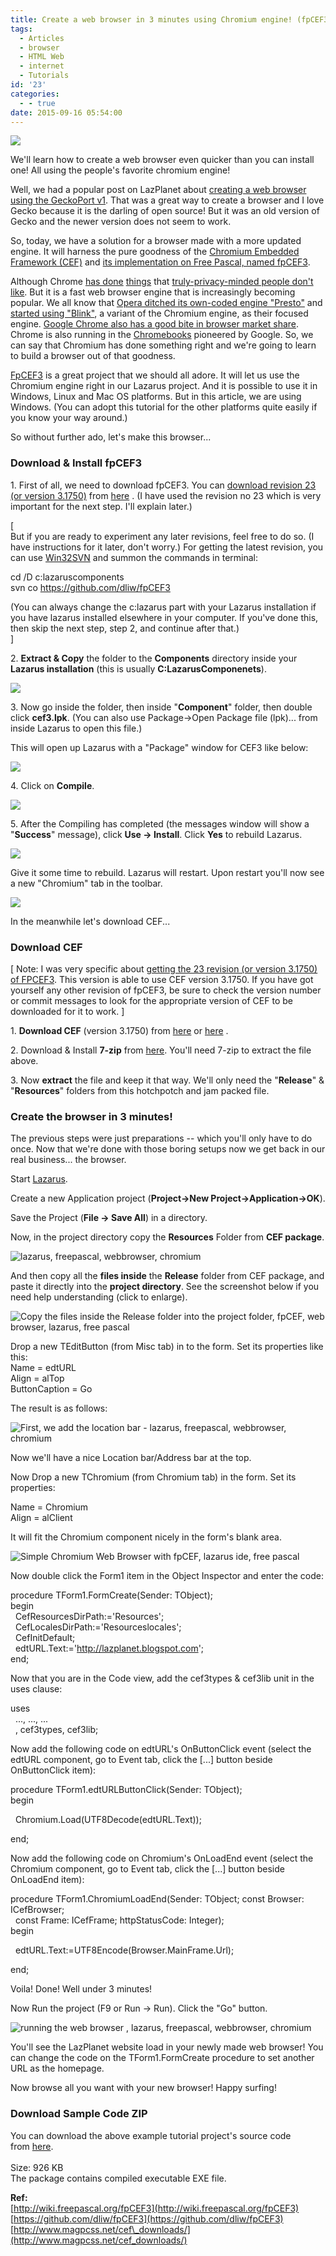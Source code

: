 ```yaml
---
title: Create a web browser in 3 minutes using Chromium engine! (fpCEF3)
tags:
  - Articles
  - browser
  - HTML Web
  - internet
  - Tutorials
id: '23'
categories:
  - - true
date: 2015-09-16 05:54:00
---
```


![](create-web-browser-in-3-minutes-using/thumb-lazarus-chrome-webbrowser-1.jpg)

We'll learn how to create a web browser even quicker than you can install one! All using the people's favorite chromium engine!
<!-- more -->
  
Well, we had a popular post on LazPlanet about [creating a web browser using the GeckoPort v1](http://localhost/wp-lazplanet/2013/10/29/create-a-web-browser-in-lazarus-with-gecko-part-1/). That was a great way to create a browser and I love Gecko because it is the darling of open source! But it was an old version of Gecko and the newer version does not seem to work.  
  
So, today, we have a solution for a browser made with a more updated engine. It will harness the pure goodness of the [Chromium Embedded Framework (CEF)](https://bitbucket.org/chromiumembedded/cef) and [its implementation on Free Pascal, named fpCEF3](http://wiki.freepascal.org/fpCEF3).  
  
Although Chrome [has done](http://www.forbes.com/sites/anthonykosner/2012/08/02/googles-new-chrome-browser-can-take-over-your-webcam-should-you-be-scared/) [things](http://www.dailymail.co.uk/sciencetech/article-2544539/Is-Chrome-spying-YOU-Cyber-criminals-use-Google-browsers-voice-recognition-software-listen-conversations.html) that [truly-privacy-minded people don't like](https://www.privateinternetaccess.com/blog/2015/06/google-chrome-listening-in-to-your-room-shows-the-importance-of-privacy-defense-in-depth/). But it is a fast web browser engine that is increasingly becoming popular. We all know that [Opera ditched its own-coded engine "Presto"](http://readwrite.com/2013/02/13/browser-maker-opera-ditches-presto-in-favor-of-webkit#!) and [started using "Blink"](http://webscripts.softpedia.com/blog/Opera-Will-Use-Google-s-Blink-Not-WebKit-Like-It-Announced-Initially-342806.shtml), a variant of the Chromium engine, as their focused engine. [Google Chrome also has a good bite in browser market share](https://en.wikipedia.org/wiki/Usage_share_of_web_browsers#Summary_tables). Chrome is also running in the [Chromebooks](https://en.wikipedia.org/wiki/ChromeBook) pioneered by Google. So, we can say that Chromium has done something right and we're going to learn to build a browser out of that goodness.  
  
[FpCEF3](https://github.com/dliw/fpCEF3) is a great project that we should all adore. It will let us use the Chromium engine right in our Lazarus project. And it is possible to use it in Windows, Linux and Mac OS platforms. But in this article, we are using Windows. (You can adopt this tutorial for the other platforms quite easily if you know your way around.)  
  
So without further ado, let's make this browser...  
  
  

### Download & Install fpCEF3

1\. First of all, we need to download fpCEF3. You can [download revision 23 (or version 3.1750)](https://github.com/dliw/fpCEF3/releases) from [here](https://github.com/dliw/fpCEF3/archive/v3.1750.zip) . (I have used the revision no 23 which is very important for the next step. I'll explain later.)  
  
\[  
But if you are ready to experiment any later revisions, feel free to do so. (I have instructions for it later, don't worry.) For getting the latest revision, you can use [Win32SVN](http://sourceforge.net/projects/win32svn/) and summon the commands in terminal:  
  

cd /D c:lazaruscomponents  
svn co https://github.com/dliw/fpCEF3

  
(You can always change the c:lazarus part with your Lazarus installation if you have lazarus installed elsewhere in your computer. If you've done this, then skip the next step, step 2, and continue after that.)  
\]  
  
2\. **Extract & Copy** the folder to the **Components** directory inside your **Lazarus installation** (this is usually **C:LazarusComponenets**).  
  

![](create-web-browser-in-3-minutes-using/CEF-browser-in-Lazarus-1.gif)

  
  
3\. Now go inside the folder, then inside "**Component**" folder, then double click **cef3.lpk**. (You can also use Package->Open Package file (lpk)... from inside Lazarus to open this file.)  
  
This will open up Lazarus with a "Package" window for CEF3 like below:  
  

![](create-web-browser-in-3-minutes-using/CEF-browser-in-Lazarus-2.gif)

  
  
4\. Click on **Compile**.  
  

![](create-web-browser-in-3-minutes-using/CEF-browser-in-Lazarus-3.gif)

  
5\. After the Compiling has completed (the messages window will show a "**Success**" message), click **Use -> Install**. Click **Yes** to rebuild Lazarus.  
  

![](create-web-browser-in-3-minutes-using/CEF-browser-in-Lazarus-4.gif)

  
Give it some time to rebuild. Lazarus will restart. Upon restart you'll now see a new "Chromium" tab in the toolbar.  
  

![](create-web-browser-in-3-minutes-using/CEF-browser-in-Lazarus-5.gif)

  
  
In the meanwhile let's download CEF...  
  

### Download CEF

\[ Note: I was very specific about [getting the 23 revision (or version 3.1750) of FPCEF3](https://github.com/dliw/fpCEF3/releases). This version is able to use CEF version 3.1750. If you have got yourself any other revision of fpCEF3, be sure to check the version number or commit messages to look for the appropriate version of CEF to be downloaded for it to work. \]  
  
1\. **Download CEF** (version 3.1750) from [here](http://www.magpcss.net/cef_downloads/index.php?file=cef_binary_3.1750.1738_windows32.7z) or [here](https://cefbuilds.com/) .  
  
2\. Download & Install **7-zip** from [here](http://www.7-zip.org/). You'll need 7-zip to extract the file above.  
  
3\. Now **extract** the file and keep it that way. We'll only need the "**Release**" & "**Resources**" folders from this hotchpotch and jam packed file.  
  

### Create the browser in 3 minutes!

The previous steps were just preparations -- which you'll only have to do once. Now that we're done with those boring setups now we get back in our real business... the browser.  
  
Start [Lazarus](http://www.lazarus-ide.org/).  
  
Create a new Application project (**Project->New Project->Application->OK**).  
  
Save the Project (**File -> Save All**) in a directory.  
  
Now, in the project directory copy the **Resources** Folder from **CEF package**.  
  

![lazarus, freepascal, webbrowser, chromium](create-web-browser-in-3-minutes-using/CEF-browser-in-Lazarus-6.gif "lazarus, freepascal, webbrowser, chromium")

  
And then copy all the **files inside** the **Release** folder from CEF package, and paste it directly into the **project directory**. See the screenshot below if you need help understanding (click to enlarge).  
  

![Copy the files inside the Release folder into the project folder, fpCEF, web browser, lazarus, free pascal](create-web-browser-in-3-minutes-using/CEF-browser-in-Lazarus-7.jpg "Copy the files inside the Release folder into the project folder, fpCEF, web browser, lazarus, free pascal")

  
Drop a new TEditButton (from Misc tab) in to the form. Set its properties like this:  
Name = edtURL  
Align = alTop  
ButtonCaption = Go  
  
The result is as follows:  
  

![First, we add the location bar - lazarus, freepascal, webbrowser, chromium](create-web-browser-in-3-minutes-using/CEF-browser-in-Lazarus-8.gif "First, we add the location bar - lazarus, freepascal, webbrowser, chromium")

  
Now we'll have a nice Location bar/Address bar at the top.  
  
Now Drop a new TChromium (from Chromium tab) in the form. Set its properties:  
  
Name = Chromium  
Align = alClient  
  
It will fit the Chromium component nicely in the form's blank area.  
  

![Simple Chromium Web Browser with fpCEF, lazarus ide, free pascal](create-web-browser-in-3-minutes-using/CEF-browser-in-Lazarus-9.gif "Simple Chromium Web Browser with fpCEF, lazarus ide, free pascal")

  
  
Now double click the Form1 item in the Object Inspector and enter the code:  
  

procedure TForm1.FormCreate(Sender: TObject);  
begin  
  CefResourcesDirPath:='Resources';  
  CefLocalesDirPath:='Resourceslocales';  
  CefInitDefault;  
  edtURL.Text:='http://lazplanet.blogspot.com';  
end;

  
Now that you are in the Code view, add the cef3types & cef3lib unit in the uses clause:  
  

uses  
  ..., ..., ...  
  , cef3types, cef3lib;

  
Now add the following code on edtURL's OnButtonClick event (select the edtURL component, go to Event tab, click the \[...\] button beside OnButtonClick item):  
  

procedure TForm1.edtURLButtonClick(Sender: TObject);  
begin  
  
  Chromium.Load(UTF8Decode(edtURL.Text));  
  
end;

  
Now add the following code on Chromium's OnLoadEnd event (select the Chromium component, go to Event tab, click the \[...\] button beside OnLoadEnd item):  
  

procedure TForm1.ChromiumLoadEnd(Sender: TObject; const Browser: ICefBrowser;  
  const Frame: ICefFrame; httpStatusCode: Integer);  
begin  
  
  edtURL.Text:=UTF8Encode(Browser.MainFrame.Url);  
  
end;

  
Voila! Done! Well under 3 minutes!  
  
Now Run the project (F9 or Run -> Run). Click the "Go" button.  
  

![running the web browser , lazarus, freepascal, webbrowser, chromium](create-web-browser-in-3-minutes-using/CEF-browser-in-Lazarus-10.gif "running the web browser , lazarus, freepascal, webbrowser, chromium")

  
You'll see the LazPlanet website load in your newly made web browser! You can change the code on the TForm1.FormCreate procedure to set another URL as the homepage.  
  
Now browse all you want with your new browser! Happy surfing!  
  

### Download Sample Code ZIP

You can download the above example tutorial project's source code from [here](https://db.tt/MWPFjW2v).  
[](https://drive.google.com/uc?export=download&id=0B9WrDtlrEzlSUncyc3Q0MWUyU2c)  
Size: 926 KB  
The package contains compiled executable EXE file.  
  
**Ref:**  
[http://wiki.freepascal.org/fpCEF3](http://wiki.freepascal.org/fpCEF3)  
[https://github.com/dliw/fpCEF3](https://github.com/dliw/fpCEF3)  
[http://www.magpcss.net/cef\_downloads/](http://www.magpcss.net/cef_downloads/)